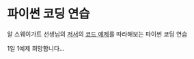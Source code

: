 # 파이썬 코딩 연습

알 스웨이가트 선생님의 [저서](https://jpub.tistory.com/1243?category=203154)의 [코드 예제](https://github.com/Jpub/PyProject)를 따라해보는 파이썬 코딩 연습

1일 1예제 희망합니다...

